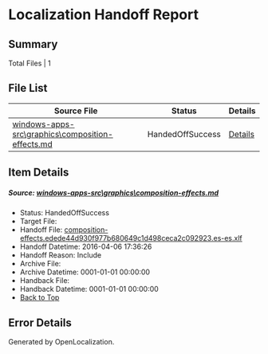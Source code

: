 # <a name='report-top'></a> Localization Handoff Report

## Summary
 Total Files | 1

## File List
 Source File | Status | Details 
 ----------- | ------ | ------- 
 [windows-apps-src\graphics\composition-effects.md](https://github.com/Microsoft/windows-apps/blob/f5c6bac498de9d93f2513b532b0ecc2c6fa7a7a9/windows-apps-src/graphics/composition-effects.md) | HandedOffSuccess | [Details](#ab30691583a785a05deff8021ef479bb47e193df2548)

## Item Details
##### <a name='ab30691583a785a05deff8021ef479bb47e193df2548'></a> Source: [windows-apps-src\graphics\composition-effects.md](https://github.com/Microsoft/windows-apps/blob/f5c6bac498de9d93f2513b532b0ecc2c6fa7a7a9/windows-apps-src/graphics/composition-effects.md)
* Status: HandedOffSuccess
* Target File: 
* Handoff File: [composition-effects.edede44d930f977b680649c1d498ceca2c092923.es-es.xlf](https://github.com/Microsoft/WDG.handoff/blob/47943eefa5089d0768236e49292babec61bda08e/ol-handoff/Microsoft/windows-apps.es-es/master/composition-effects.edede44d930f977b680649c1d498ceca2c092923.es-es.xlf)
* Handoff Datetime: 2016-04-06 17:36:26
* Handoff Reason: Include
* Archive File: 
* Archive Datetime: 0001-01-01 00:00:00
* Handback File: 
* Handback Datetime: 0001-01-01 00:00:00
* [Back to Top](#report-top)


## Error Details

Generated by OpenLocalization.

